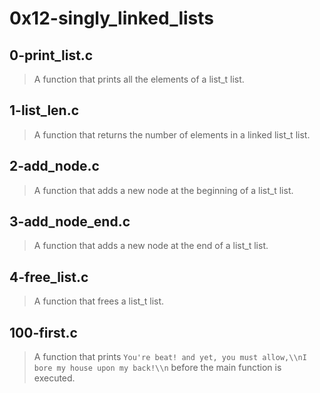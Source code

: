 # 0x12-singly_linked_lists
## 0-print_list.c
> A function that prints all the elements of a list_t list.
## 1-list_len.c
> A function that returns the number of elements in a linked list_t list.
## 2-add_node.c
> A function that adds a new node at the beginning of a list_t list.
## 3-add_node_end.c
> A function that adds a new node at the end of a list_t list.
## 4-free_list.c
> A function that frees a list_t list.
## 100-first.c
> A function that prints ```You're beat! and yet, you must allow,\\nI bore my house upon my back!\\n``` before the main function is executed.
